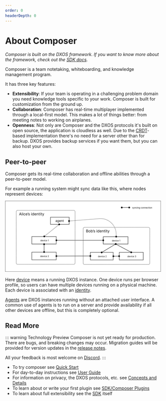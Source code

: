 ```yaml
---
order: 0
headerDepth: 0
---
```


# About Composer

*Composer is built on the DXOS framework. If you want to know more about the framework, check out the [SDK docs](../guide).*

Composer is a team notetaking, whiteboarding, and knowledge management program.

It has three key features:

* **Extensibility**: If your team is operating in a challenging problem domain you need knowledge tools specific to your work. Composer is built for customization from the ground up.
* **Collaboration**: Composer has real-time multiplayer implemented through a local-first model. This makes a lot of things better: from meeting notes to working on airplanes.
* **Openness**: Not only are Composer and the DXOS protocols it's built on open source, the application is cloudless as well. Due to the [CRDT](https://en.wikipedia.org/wiki/Conflict-free_replicated_data_type)-based implementation there's no need for a server other than for backup. DXOS provides backup services if you want them, but you can also host your own.

## Peer-to-peer

Composer gets its real-time collaboration and offline abilities through a peer-to-peer model.

For example a running system might sync data like this, where nodes represent devices:

![Alice and Bob device example](alice-and-bob-devices.svg)

Here [device](../guide/glossary.md#device) means a running DXOS instance. One device runs per browser profile, so users can have multiple devices running on a physical machine. Each device is associated with an [identity](./user-guide/).

[Agents](../guide/tooling/cli/agent.md) are DXOS instances running without an attached user interface. A common use of agents is to run on a server and provide availability if all other devices are offline, but this is completely optional.

## Read More

<a id="technology-preview"></a>
::: warning Technology Preview
Composer is not yet ready for production. There are bugs, and breaking changes may occur. Migration guides will be provided for version updates in the [release notes](https://github.com/dxos/dxos/releases).

All your feedback is most welcome on [Discord](https://discord.gg/eXVfryv3sW).
:::

* To try composer see [Quick Start](./quick-start.md)
* For day-to-day instructions see [User Guide](./user-guide/)
* For information on privacy, the DXOS protocols, etc. see [Concepts and Details](./concepts-and-details.md)
* To learn about or write your first plugin see [SDK/Composer Plugins](../guide/composer-plugins/)
* To learn about full extensibility see the [SDK](../guide/) itself
